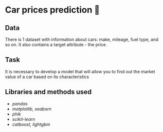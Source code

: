 # Car prices prediction 🚗

## Data

There is 1 dataset with information about cars: make, mileage, fuel type, and so on. It also contains a target attribute - the price.

## Task

It is necessary to develop a model that will allow you to find out the market value of a car based on its characteristics

## Libraries and methods used

- *pandas*
- *matplotlib, seaborn*
- *phik*
- *scikit-learn*
- *catboost, lightgbm*
